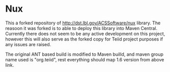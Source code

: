 # Nux
This a forked repository of http://dst.lbl.gov/ACSSoftware/nux library. The reasoon it was forked is to able to deploy this library into Maven Central. Currently there does not seem to be any active development on this project, however this will also serve as the forked copy for Teiid project purposes if any issues are raised.

The original ANT based build is modified to Maven builld, and maven group name used is "org.teiid", rest everything should map 1.6 version from above link.
